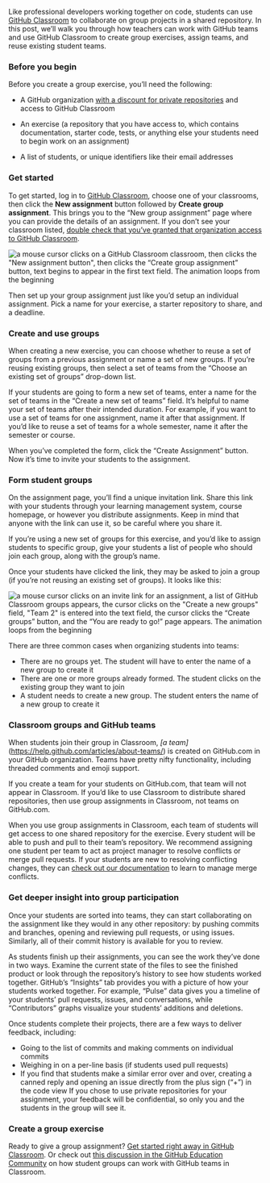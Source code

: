 Like professional developers working together on code, students can use [GitHub Classroom](https://classroom.github.com/) to collaborate on group projects in a shared repository. In this post, we’ll walk you through how teachers can work with GitHub teams and use GitHub Classroom to create group exercises, assign teams, and reuse existing student teams.

### Before you begin
Before you create a group exercise, you’ll need the following:

- A GitHub organization [with a discount for private repositories](https://education.github.com/discount_requests/new) and access to GitHub Classroom

- An exercise (a repository that you have access to, which contains documentation, starter code, tests, or anything else your students need to begin work on an assignment)

- A list of students, or unique identifiers like their email addresses

### Get started
To get started, log in to [GitHub Classroom](https://classroom.github.com/), choose one of your classrooms, then click the **New assignment** button followed by **Create group assignment**. This brings you to the “New group assignment” page where you can provide the details of an assignment. If you don’t see your classroom listed, [double check that you’ve granted that organization access to GitHub Classroom](https://help.github.com/articles/approving-oauth-apps-for-your-organization/).

![a mouse cursor clicks on a GitHub Classroom classroom, then clicks the "New assignment button", then clicks the “Create group assignment” button, text begins to appear in the first text field. The animation loops from the beginning](https://user-images.githubusercontent.com/1874003/37045015-f8ea30f4-2132-11e8-90a9-e60fb8cd06c6.gif)

Then set up your group assignment just like you’d setup an individual assignment. Pick a name for your exercise, a starter repository to share, and a deadline.

### Create and use groups
When creating a new exercise, you can choose whether to reuse a set of groups from a previous assignment or name a set of new groups. If you’re reusing existing groups, then select a set of teams from the “Choose an existing set of groups” drop-down list.

If your students are going to form a new set of teams, enter a name for the set of teams in the “Create a new set of teams” field. It’s helpful to name your set of teams after their intended duration. For example, if you want to use a set of teams for one assignment, name it after that assignment. If you’d like to reuse a set of teams for a whole semester, name it after the semester or course.

When you’ve completed the form, click the “Create Assignment” button. Now it’s time to invite your students to the assignment.

### Form student groups
On the assignment page, you’ll find a unique invitation link. Share this link with your students through your learning management system, course homepage, or however you distribute assignments. Keep in mind that anyone with the link can use it, so be careful where you share it.

If you’re using a new set of groups for this exercise, and you’d like to assign students to specific group, give your students a list of people who should join each group, along with the group’s name.

Once your students have clicked the link, they may be asked to join a group (if you’re not reusing an existing set of groups). It looks like this:

![a mouse cursor clicks on an invite link for an assignment, a list of GitHub Classroom groups appears, the cursor clicks on the "Create a new groups" field, "Team 2" is entered into the text field, the cursor clicks the “Create groups” button, and the “You are ready to go!” page appears. The animation loops from the beginning](https://user-images.githubusercontent.com/1874003/37045016-f8fd099a-2132-11e8-9c24-060cc4125bf8.gif)

There are three common cases when organizing students into teams:

- There are no groups yet. The student will have to enter the name of a new group to create it
- There are one or more groups already formed. The student clicks on the existing group they want to join
- A student needs to create a new group. The student enters the name of a new group to create it

### Classroom groups and GitHub teams
When students join their group in Classroom, _[a team]_(https://help.github.com/articles/about-teams/) is created on GitHub.com in your GitHub organization. Teams have pretty nifty functionality, including threaded comments and emoji support.

If you create a team for your students on GitHub.com, that team will not appear in Classroom. If you’d like to use Classroom to distribute shared repositories, then use group assignments in Classroom, not teams on GitHub.com.

When you use group assignments in Classroom, each team of students will get access to one shared repository for the exercise. Every student will be able to push and pull to their team’s repository. We recommend assigning one student per team to act as project manager to resolve conflicts or merge pull requests. If your students are new to resolving conflicting changes, they can [check out our documentation](https://services.github.com/on-demand/merge-conflicts/) to learn to manage merge conflicts.

### Get deeper insight into group participation
Once your students are sorted into teams, they can start collaborating on the assignment like they would in any other repository: by pushing commits and branches, opening and reviewing pull requests, or using issues. Similarly, all of their commit history is available for you to review.

As students finish up their assignments, you can see the work they’ve done in two ways. Examine the current state of the files to see the finished product or look through the repository’s history to see how students worked together. GitHub’s “Insights” tab provides you with a picture of how your students worked together. For example, “Pulse” data gives you a timeline of your students’ pull requests, issues, and conversations, while “Contributors” graphs visualize your students’ additions and deletions.

Once students complete their projects, there are a few ways to deliver feedback, including:

- Going to the list of commits and making comments on individual commits
- Weighing in on a per-line basis (if students used pull requests)
- If you find that students make a similar error over and over, creating a canned reply and opening an issue directly from the plus sign (“+”) in the code view
If you chose to use private repositories for your assignment, your feedback will be confidential, so only you and the students in the group will see it.

### Create a group exercise
Ready to give a group assignment? [Get started right away in GitHub Classroom](https://classroom.github.com/). Or check out [this discussion in the GitHub Education Community](https://education.github.community/t/using-existing-teams-in-group-assignments/6999) on how student groups can work with GitHub teams in Classroom.
